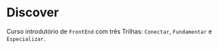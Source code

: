 # Discover

Curso introdutório de `FrontEnd` com três Trilhas: `Conectar`, `Fundamentar` e `Especializar`.